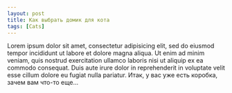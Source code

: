 ```yaml
---
layout: post
title: Как выбрать домик для кота
tags: [Cats]
---
```

Lorem ipsum dolor sit amet, consectetur adipisicing elit, sed do eiusmod tempor incididunt ut labore et dolore magna aliqua. Ut enim ad minim veniam, quis nostrud exercitation ullamco laboris nisi ut aliquip ex ea commodo consequat. Duis aute irure dolor in reprehenderit in voluptate velit esse cillum dolore eu fugiat nulla pariatur. Итак, у вас уже есть коробка, зачем вам что-то еще...
